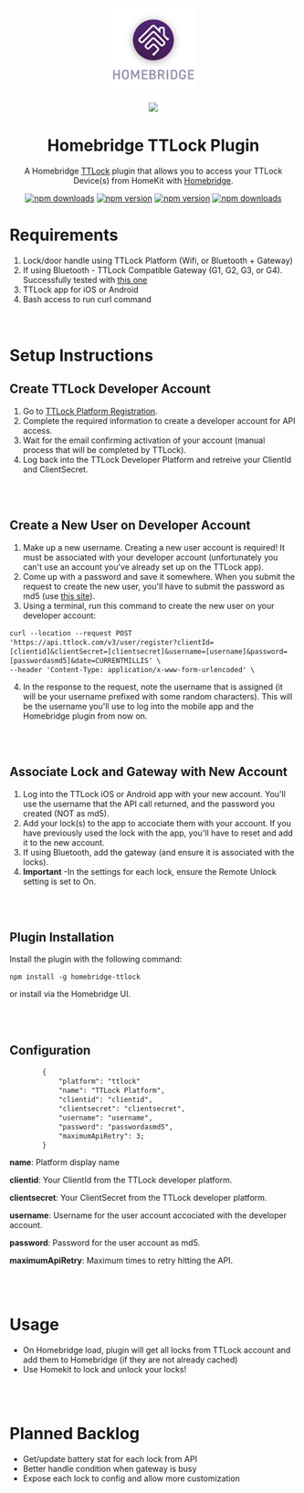 
<span align="center">

<p align="center">
<img src="https://github.com/homebridge/branding/raw/master/logos/homebridge-wordmark-logo-vertical.png" width="150">
</p>

<p align="center">
<img src="https://open.ttlock.com/resources/developer/img/logo_ttlock.a53b544e.png" width="80">
</p>




# Homebridge TTLock Plugin 



<p>A Homebridge <a href="https://open.ttlock.com/document/doc?urlName=userGuide%2FekeyEn.html">TTLock</a>  
plugin that allows you to access your TTLock Device(s) from HomeKit with
  <a href="https://homebridge.io">Homebridge</a>. 
</p>

[![npm downloads](https://badgen.net/github/checks/bwitting/homebridge-ttlock)](https://github.com/bwitting/homebridge-ttlock)
[![npm version](https://badgen.net/github/release/bwitting/homebridge-ttlock)](https://github.com/bwitting/homebridge-ttlock)
[![npm version](https://badgen.net/npm/v/homebridge-ttlock)](https://www.npmjs.com/package/homebridge-ttlock)
[![npm downloads](https://badgen.net/npm/dt/homebridge-ttlock)](https://www.npmjs.com/package/homebridge-ttlock)


</span>


# Requirements
1. Lock/door handle using TTLock Platform (Wifi, or Bluetooth + Gateway)
2. If using Bluetooth - TTLock Compatible Gateway (G1, G2, G3, or G4). Successfully tested with [this one](https://www.amazon.com/gp/product/B085THR6VX)
3. TTLock app for iOS or Android 
4. Bash access to run curl command
<br><br><br>


# Setup Instructions

## Create TTLock Developer Account
1. Go to [TTLock Platform Registration](https://open.ttlock.com/register).
2. Complete the required information to create a developer account for API access.
3. Wait for the email confirming activation of your account (manual process that will be completed by TTLock).
4. Log back into the TTLock Developer Platform and retreive your ClientId and ClientSecret.

<br><br>

## Create a New User on Developer Account

1. Make up a new username. Creating a new user account is required! It must be associated with your developer account (unfortunately you can't use an account you've already set up on the TTLock app).
2. Come up with a password and save it somewhere. When you submit the request to create the new user, you'll have to submit the password as md5 (use [this site](https://www.md5online.org/md5-encrypt.html)).
3. Using a terminal, run this command to create the new user on your developer account:

```
curl --location --request POST 'https://api.ttlock.com/v3/user/register?clientId=[clientid]&clientSecret=[clientsecret]&username=[username]&password=[passwordasmd5]&date=CURRENTMILLIS' \
--header 'Content-Type: application/x-www-form-urlencoded' \
```
4. In the response to the request, note the username that is assigned (it will be your username prefixed with some random characters).  This will be the username you'll use to log into the mobile app and the Homebridge plugin from now on.


<br><br>


## Associate Lock and Gateway with New Account

1. Log into the TTLock iOS or Android app with your new account.  You'll use the username that the API call returned, and the password you created (NOT as md5).
2. Add your lock(s) to the app to accociate them with your account.  If you have previously used the lock with the app, you'll have to reset and add it to the new account.
3. If using Bluetooth, add the gateway (and ensure it is associated with the locks).
4. **Important** -In the settings for each lock, ensure the Remote Unlock setting is set to On.

<br><br>

## Plugin Installation
Install the plugin with the following command:
```
npm install -g homebridge-ttlock
```
or install via the Homebridge UI.

<br><br>

## Configuration
```
        {
            "platform": "ttlock"
            "name": "TTLock Platform",
            "clientid": "clientid",
            "clientsecret": "clientsecret",
            "username": "username",
            "password": "passwordasmd5",
            "maximumApiRetry": 3;
        }
```

**name**: Platform display name

**clientid**: Your ClientId from the TTLock developer platform.

**clientsecret**: Your ClientSecret from the TTLock developer platform.

**username**: Username for the user account accociated with the developer account.

**password**: Password for the user account as md5.

**maximumApiRetry**: Maximum times to retry hitting the API.

<br><br>

# Usage

* On Homebridge load, plugin will get all locks from TTLock account and add them to Homebridge (if they are not already cached)
* Use Homekit to lock and unlock your locks!

<br><br>

# Planned Backlog

* Get/update battery stat for each lock from API
* Better handle condition when gateway is busy
* Expose each lock to config and allow more customization